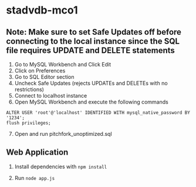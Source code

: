 # stadvdb-mco1

## Note: Make sure to set Safe Updates off before connecting to the local instance since the SQL file requires UPDATE and DELETE statements
1. Go to MySQL Workbench and Click Edit
2. Click on Preferences
3. Go to SQL Editor section
4. Uncheck Safe Updates (rejects UPDATEs and DELETEs with no restrictions)
5. Connect to localhost instance
6. Open MySQL Workbench and execute the following commands
```
ALTER USER 'root'@'localhost' IDENTIFIED WITH mysql_native_password BY '1234';
flush privileges;
```
7. Open and run pitchfork_unoptimized.sql

## Web Application
1. Install dependencies with `npm install`

3. Run `node app.js`
